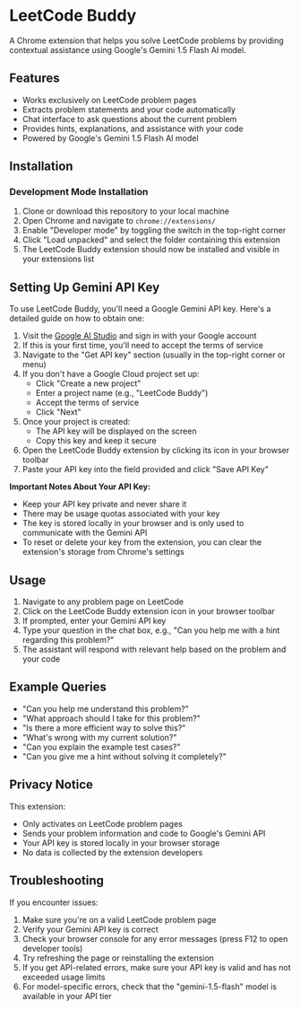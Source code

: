 # LeetCode Buddy

A Chrome extension that helps you solve LeetCode problems by providing contextual assistance using Google's Gemini 1.5 Flash AI model.

## Features

- Works exclusively on LeetCode problem pages
- Extracts problem statements and your code automatically
- Chat interface to ask questions about the current problem
- Provides hints, explanations, and assistance with your code
- Powered by Google's Gemini 1.5 Flash AI model

## Installation

### Development Mode Installation

1. Clone or download this repository to your local machine
2. Open Chrome and navigate to `chrome://extensions/`
3. Enable "Developer mode" by toggling the switch in the top-right corner
4. Click "Load unpacked" and select the folder containing this extension
5. The LeetCode Buddy extension should now be installed and visible in your extensions list

## Setting Up Gemini API Key

To use LeetCode Buddy, you'll need a Google Gemini API key. Here's a detailed guide on how to obtain one:

1. Visit the [Google AI Studio](https://aistudio.google.com/) and sign in with your Google account
2. If this is your first time, you'll need to accept the terms of service
3. Navigate to the "Get API key" section (usually in the top-right corner or menu)
4. If you don't have a Google Cloud project set up:
   - Click "Create a new project"
   - Enter a project name (e.g., "LeetCode Buddy")
   - Accept the terms of service
   - Click "Next"
5. Once your project is created:
   - The API key will be displayed on the screen
   - Copy this key and keep it secure
6. Open the LeetCode Buddy extension by clicking its icon in your browser toolbar
7. Paste your API key into the field provided and click "Save API Key"

**Important Notes About Your API Key:**

- Keep your API key private and never share it
- There may be usage quotas associated with your key
- The key is stored locally in your browser and is only used to communicate with the Gemini API
- To reset or delete your key from the extension, you can clear the extension's storage from Chrome's settings

## Usage

1. Navigate to any problem page on LeetCode
2. Click on the LeetCode Buddy extension icon in your browser toolbar
3. If prompted, enter your Gemini API key
4. Type your question in the chat box, e.g., "Can you help me with a hint regarding this problem?"
5. The assistant will respond with relevant help based on the problem and your code

## Example Queries

- "Can you help me understand this problem?"
- "What approach should I take for this problem?"
- "Is there a more efficient way to solve this?"
- "What's wrong with my current solution?"
- "Can you explain the example test cases?"
- "Can you give me a hint without solving it completely?"

## Privacy Notice

This extension:

- Only activates on LeetCode problem pages
- Sends your problem information and code to Google's Gemini API
- Your API key is stored locally in your browser storage
- No data is collected by the extension developers

## Troubleshooting

If you encounter issues:

1. Make sure you're on a valid LeetCode problem page
2. Verify your Gemini API key is correct
3. Check your browser console for any error messages (press F12 to open developer tools)
4. Try refreshing the page or reinstalling the extension
5. If you get API-related errors, make sure your API key is valid and has not exceeded usage limits
6. For model-specific errors, check that the "gemini-1.5-flash" model is available in your API tier
